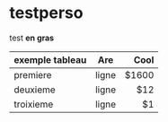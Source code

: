 # testperso
test
****en gras****


| exemple tableau        | Are           | Cool  |
| ---------------------- |:-------------:| -----:|
| premiere      		     | ligne         | $1600 |
| deuxieme      		     | ligne      	 |   $12 |
| troixieme 		         | ligne         |    $1 |
